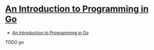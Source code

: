 # [An Introduction to Programming in Go](https://www.golang-book.com/books/intro)

- [An Introduction to Programming in Go](#an-introduction-to-programming-in-go)










TODO go